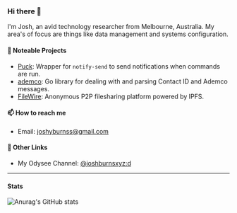 ### Hi there 👋

I'm Josh, an avid technology researcher from Melbourne, Australia. My area's of
focus are things like data management and systems configuration.

#### 💼 Noteable Projects
- [Puck](https://github.com/joshburnsxyz/puck): Wrapper for `notify-send` to send notifications when commands are run.
- [ademco](https://github.com/joshburnsxyz/ademco): Go library for dealing with and parsing Contact ID and Ademco messages.
- [FileWire](https://github.com/filewire/filewire-web): Anonymous P2P filesharing platform powered by IPFS.

#### 📫 How to reach me
- Email: [joshyburnss@gmail.com](mailto:joshyburnss@gmail.com)

#### 🔖 Other Links
- My Odysee Channel: [@joshburnsxyz:d](https://odysee.com/@joshburnsxyz:d)

---

#### Stats
![Anurag's GitHub stats](https://github-readme-stats.vercel.app/api?username=joshburnsxyz&show_icons=true&theme=vue-dark)
